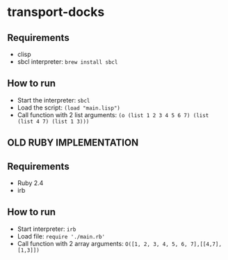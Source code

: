 # transport-docks
## Requirements
- clisp
- sbcl interpreter: `brew install sbcl`
## How to run
- Start the interpreter: `sbcl`
- Load the script: `(load "main.lisp")`
- Call function with 2 list arguments: `(o (list 1 2 3 4 5 6 7) (list (list 4 7) (list 1 3)))`


## OLD RUBY IMPLEMENTATION
## Requirements
- Ruby 2.4
- irb
## How to run
- Start interpreter: `irb`
- Load file: `require './main.rb'`
- Call function with 2 array arguments: `O([1, 2, 3, 4, 5, 6, 7],[[4,7], [1,3]])`
